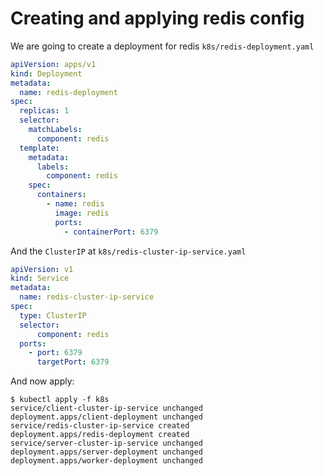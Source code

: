 # Creating and applying redis config

We are going to create a deployment for redis `k8s/redis-deployment.yaml`

```yaml
apiVersion: apps/v1
kind: Deployment
metadata:
  name: redis-deployment
spec:
  replicas: 1
  selector:
    matchLabels:
      component: redis
  template:
    metadata:
      labels:
        component: redis
    spec:
      containers:
        - name: redis
          image: redis
          ports:
            - containerPort: 6379
```

And the `ClusterIP` at `k8s/redis-cluster-ip-service.yaml`

```yaml
apiVersion: v1
kind: Service
metadata:
  name: redis-cluster-ip-service
spec:
  type: ClusterIP
  selector:
      component: redis
  ports:
    - port: 6379
      targetPort: 6379
```

And now apply:

```
$ kubectl apply -f k8s
service/client-cluster-ip-service unchanged
deployment.apps/client-deployment unchanged
service/redis-cluster-ip-service created
deployment.apps/redis-deployment created
service/server-cluster-ip-service unchanged
deployment.apps/server-deployment unchanged
deployment.apps/worker-deployment unchanged
```